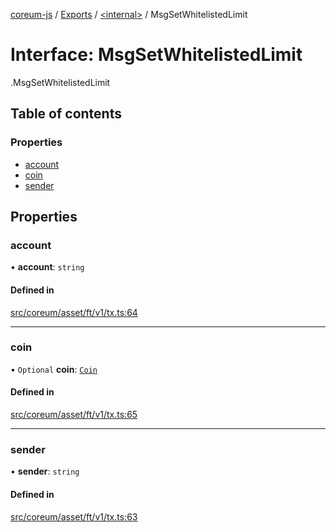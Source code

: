 [coreum-js](../README.md) / [Exports](../modules.md) / [<internal\>](../modules/internal_.md) / MsgSetWhitelistedLimit

# Interface: MsgSetWhitelistedLimit

[<internal>](../modules/internal_.md).MsgSetWhitelistedLimit

## Table of contents

### Properties

- [account](internal_.MsgSetWhitelistedLimit-1.md#account)
- [coin](internal_.MsgSetWhitelistedLimit-1.md#coin)
- [sender](internal_.MsgSetWhitelistedLimit-1.md#sender)

## Properties

### account

• **account**: `string`

#### Defined in

[src/coreum/asset/ft/v1/tx.ts:64](https://github.com/PyramydLabs/coreum-js/blob/37d165f/src/coreum/asset/ft/v1/tx.ts#L64)

___

### coin

• `Optional` **coin**: [`Coin`](../modules/internal_.md#coin)

#### Defined in

[src/coreum/asset/ft/v1/tx.ts:65](https://github.com/PyramydLabs/coreum-js/blob/37d165f/src/coreum/asset/ft/v1/tx.ts#L65)

___

### sender

• **sender**: `string`

#### Defined in

[src/coreum/asset/ft/v1/tx.ts:63](https://github.com/PyramydLabs/coreum-js/blob/37d165f/src/coreum/asset/ft/v1/tx.ts#L63)
